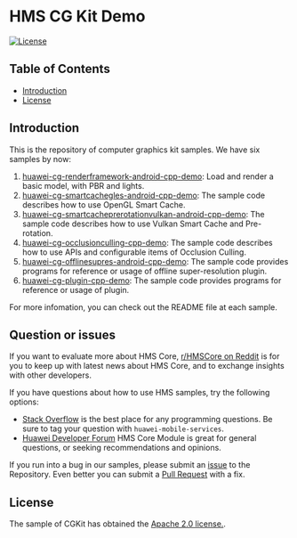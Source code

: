 # HMS CG Kit Demo
[![License](https://img.shields.io/badge/Docs-hmsguides-brightgreen)](https://developer.huawei.com/consumer/en/doc/development/HMSCore-Guides/introduction-0000001050197938)

## Table of Contents
 * [Introduction](#introduction)
 * [License](#license)

## Introduction
This is the repository of computer graphics kit samples. We have six samples by now:
1. [huawei-cg-renderframework-android-cpp-demo](https://github.com/HMS-Core/hms-computer-graphics-demo/tree/master/samples/huawei-cg-renderframework-android-cpp-demo): Load and render a basic model, with PBR and lights.
2. [huawei-cg-smartcachegles-android-cpp-demo](https://github.com/HMS-Core/hms-computer-graphics-demo/tree/master/samples/huawei-cg-smartcachegles-android-cpp-demo): The sample code describes how to use OpenGL Smart Cache.
3. [huawei-cg-smartcacheprerotationvulkan-android-cpp-demo](https://github.com/HMS-Core/hms-computer-graphics-demo/tree/master/samples/huawei-cg-smartcacheprerotationvulkan-android-cpp-demo): The sample code describes how to use Vulkan Smart Cache and Pre-rotation.
4. [huawei-cg-occlusionculling-cpp-demo](https://github.com/HMS-Core/hms-computer-graphics-demo/tree/master/samples/huawei-cg-occlusionculling-cpp-demo/Sample): The sample code describes how to use APIs and configurable items of Occlusion Culling.
5. [huawei-cg-offlinesupres-android-cpp-demo](https://github.com/HMS-Core/hms-computer-graphics-demo/tree/master/samples/huawei-cg-offlinesupres-android-cpp-demo): The sample code provides programs for reference or usage of offline super-resolution plugin.
6. [huawei-cg-plugin-cpp-demo](https://github.com/HMS-Core/hms-computer-graphics-demo/tree/master/samples/huawei-cg-plugin-cpp-demo): The sample code provides programs for reference or usage of plugin.

For more infomation, you can check out the README file at each sample.

## Question or issues
If you want to evaluate more about HMS Core, [r/HMSCore on Reddit](https://www.reddit.com/r/HuaweiDevelopers/) is for you to keep up with latest news about HMS Core, and to exchange insights with other developers.

If you have questions about how to use HMS samples, try the following options:
- [Stack Overflow](https://stackoverflow.com/questions/tagged/huawei-mobile-services) is the best place for any programming questions. Be sure to tag your question with 
`huawei-mobile-services`.
- [Huawei Developer Forum](https://forums.developer.huawei.com/forumPortal/en/home?fid=0101187876626530001) HMS Core Module is great for general questions, or seeking recommendations and opinions.

If you run into a bug in our samples, please submit an [issue](https://github.com/HMS-Core/hms-computer-graphics-demo/issues) to the Repository. Even better you can submit a [Pull Request](https://github.com/HMS-Core/hms-computer-graphics-demo/pulls) with a fix.

## License
The sample of CGKit has obtained the [Apache 2.0 license.](http://www.apache.org/licenses/LICENSE-2.0).
